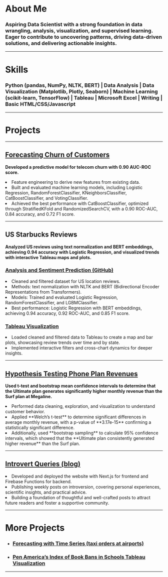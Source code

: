 # About Me

### Aspiring Data Scientist with a strong foundation in data wrangling, analysis, visualization, and supervised learning. Eager to contribute to uncovering patterns, driving data-driven solutions, and delivering actionable insights.

---
# Skills

### Python (pandas, NumPy, NLTK, BERT) | Data Analysis | Data Visualization (Matplotlib, Plotly, Seaborn) | Machine Learning (scikit-learn, TensorFlow) | Tableau | Microsoft Excel | Writing | Basic HTML/CSS/Javascript

---

# Projects

---

## [Forecasting Churn of Customers](https://github.com/vinipta-s/Forecasting_Churn_of_Customers/tree/main)

  <b>Developed a predictive model for telecom churn with 0.90 AUC-ROC score.
  </b>
  <li>
    Feature engineering to derive new features from existing data.
  </li>
  <li>
    Built and evaluated machine learning models, including Logistic Regression, RandomForestClassifier, KNeighborsClassifier, CatBoostClassifier, and VotingClassifier.
  </li>
  <li>
    Achieved the best performance with CatBoostClassifier, optimized through StratifiedKFold and RandomizedSearchCV, with a 0.90 ROC-AUC, 0.84 accuracy, and 0.72 F1 score.
  </li>
  <div style="margin-bottom: 5px;"></div>


---

## US Starbucks Reviews 
<b> Analyzed US reviews using text normalization and BERT embeddings, achieving 0.94 accuracy with Logistic Regression, and visualized trends with interactive Tableau maps and plots.</b>
### [Analysis and Sentiment Prediction (GitHub)](https://github.com/vinipta-s/Starbucks_Reviews_Sentiment_Prediction) 
  <li>
    Cleaned and filtered dataset for US location reviews.
  </li>
  <li>
    Methods: text normalization with NLTK and BERT (Bidirectional Encoder Representations from Transformers). 
  </li>
  <li>
    Models: Trained and evaluated Logistic Regression, RandomForestClassifier, and LGBMClassifier.
  </li>
  <li>
    Best performance: Logistic Regression with BERT embeddings, achieving 0.94 accuracy, 0.92 ROC-AUC, and 0.85 F1 score. 
  </li>  
<div style="margin-bottom: 10px;"></div>

### [Tableau Visualization](https://public.tableau.com/app/profile/vinipta.sabbithi/viz/StarbucksReviewsVisualization/Dashboard13) 
  <li>
    Loaded cleaned and filtered data to Tableau to create a map and bar plots, showcasing review trends over time and by state.
  </li>
  <li>
    Implemented interactive filters and cross-chart dynamics for deeper insights.
  </li>
  <div style="margin-bottom: 5px;"></div>

---

## [Hypothesis Testing Phone Plan Revenues](https://github.com/vinipta-s/Hypothesis-Testing-Phone-Plan-Revenues)

  <b>Used t-test and bootstrap mean confidence intervals to determine that the Ultimate plan generates significantly higher monthly revenue than the Surf plan at Megaline. 
  </b>
  <li>
    Performed data cleaning, exploration, and visualization to understand customer behavior. 
  </li>
  <li>
    Applied **Welch’s t-test** to determine significant differences in average monthly revenue, with a p-value of **3.17e-15** confirming a statistically significant difference. 
  </li>
  <li>
    Additionally, used **bootstrap sampling** to calculate 95% confidence intervals, which showed that the **Ultimate plan consistently generated higher revenue** than the Surf plan. 
  </li>
  <div style="margin-bottom: 5px;"></div>

---


## [Introvert Queries (blog)](https://introvertqueries.com/) 
  <li>
    Developed and deployed the website with Next.js for frontend and Firebase Functions for backend.
  </li>
  <li>
    Publishing weekly posts on introversion, covering personal experiences, scientific insights, and practical advice.
  </li>
  <li>
    Building a foundation of thoughtful and well-crafted posts to attract future readers and foster a supportive community.
  </li>
  <div style="margin-bottom: 5px;"></div>

---

# More Projects

- ### [Forecasting with Time Series (taxi orders at airports)](https://github.com/vinipta-s/Time-Series-Regression-Forecasting)
- ### [Pen America’s Index of Book Bans in Schools Tableau Visualization](https://public.tableau.com/views/PenAmericasIndexofBookBansinSchools2022-23/Dashboard1?:language=en-US&publish=yes&:sid=&:redirect=auth&:display_count=n&:origin=viz_share_link) 

---

